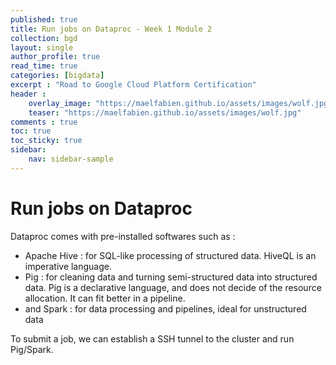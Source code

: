 ```yaml
---
published: true
title: Run jobs on Dataproc - Week 1 Module 2
collection: bgd
layout: single
author_profile: true
read_time: true
categories: [bigdata]
excerpt : "Road to Google Cloud Platform Certification"
header :
    overlay_image: "https://maelfabien.github.io/assets/images/wolf.jpg"
    teaser: "https://maelfabien.github.io/assets/images/wolf.jpg"
comments : true
toc: true
toc_sticky: true
sidebar:
    nav: sidebar-sample
---
```


# Run jobs on Dataproc

Dataproc comes with pre-installed softwares such as :
- Apache Hive : for SQL-like processing of structured data. HiveQL is an imperative language.
- Pig : for cleaning data and turning semi-structured data into structured data. Pig is a declarative language, and does not decide of the resource allocation. It can fit better in a pipeline.
- and Spark : for data processing and pipelines, ideal for unstructured data

To submit a job, we can establish a SSH tunnel to the cluster and run Pig/Spark.


